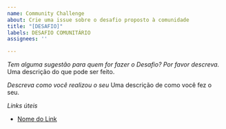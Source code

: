```yaml
---
name: Community Challenge
about: Crie uma issue sobre o desafio proposto à comunidade
title: "[DESAFIO]"
labels: DESAFIO COMUNITÁRIO
assignees: ''

---
```


*Tem alguma sugestão para quem for fazer o Desafio? Por favor descreva.*
Uma descrição do que pode ser feito.

*Descreva como você realizou o seu*
Uma descrição de como você fez o seu.

*Links úteis*
- [Nome do Link](URL)
